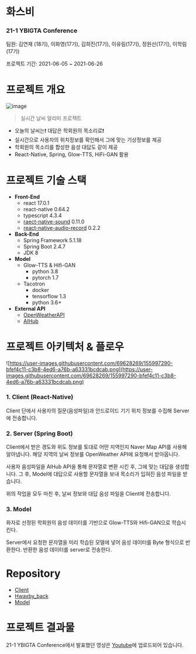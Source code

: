 # 화스비



### 21-1 YBIGTA Conference

팀원: 김연재 (18기), 이화영(17기), 김희진(17기), 이유림(17기), 정원선(17기), 이학림 (17기)

프로젝트 기간: 2021-06-05 ~ 2021-06-26


# 프로젝트 개요



![image](https://user-images.githubusercontent.com/35593748/156005075-4aaa0bbc-f08a-405a-8431-61f03dd1e562.png)

> 실시간 날씨 알리미 프로젝트

- 오늘의 날씨는❗ 대답은 학회원의 목소리로❗
- 실시간으로 사용자의 위치정보를 확인해서 그에 맞는 기상정보를 제공
- 학회원의 목소리를 합성한 음성 대답도 같이 제공
- React-Native, Spring, Glow-TTS, HiFi-GAN 활용

# 프로젝트 기술 스택



- **Front-End**
    - react 17.0.1
    - react-native 0.64.2
    - typescript 4.3.4
    - [raect-native-sound](https://www.npmjs.com/package/react-native-sound) 0.11.0
    - [react-native-audio-record](https://www.npmjs.com/package/react-native-sound) 0.2.2
- **Back-End**
    - Spring Framework 5.1.18
    - Spring Boot 2.4.7
    - JDK 8
- **Model**
    - Glow-TTS & Hifi-GAN
        - python 3.8
        - pytorch 1.7
    - Tacotron
        - docker
        - tensorflow 1.3
        - python 3.6+
- **External API**
    - [OpenWeatherAPI](https://openweathermap.org/api)
    - [AIHub](https://aiopen.etri.re.kr/service_api.php)

# 프로젝트 아키텍처 & 플로우



![https://user-images.githubusercontent.com/69628269/155997290-bfef4c11-c3b8-4ed6-a76b-a63331bcdcab.png](https://user-images.githubusercontent.com/69628269/155997290-bfef4c11-c3b8-4ed6-a76b-a63331bcdcab.png)

### 1. Client (React-Native)

Client 단에서 사용자의 질문(음성파일)과 안드로이드 기기 위치 정보를 수집해 Server에 전송합니다.

### 2. Server (Spring Boot)

Client에서 받은 경도와 위도 정보를 토대로 어떤 지역인지 Naver Map API를 사용해 알아냅니다. 해당 지역의 날씨 정보를 OpenWeather API에 요청해서 받아옵니다.

사용자 음성파일을 AIHub API을 통해 문자열로 변환 시킨 후, 그에 맞는 대답을 생성합니다. 그 후, Model에 대답으로 사용할 문자열을 보내 목소리가 입혀진 음성 파일을 받습니다.

위의 작업을 모두 마친 후, 날씨 정보와 대답 음성 파일을 Client에 전송합니다.

### 3. Model

화자로 선정된 학회원의 음성 데이터를 기반으로 Glow-TTS와 Hifi-GAN으로 학습시킨다.

Server에서 요청한 문자열을 미리 학습된 모델에 넣어 음성 데이터를 Byte 형식으로 반환한다. 반환한 음성 데이터를 server로 전송한다.

# Repository



- [Client](https://github.com/2hwayoung/Hwaxby/tree/main/Client/README.md)
- [Hwaxby_back](https://github.com/2hwayoung/Hwaxby/tree/main/Hwaxby_back/README.md)
- [Model](https://github.com/2hwayoung/Hwaxby/tree/main/Model/README.md)

# 프로젝트 결과물



21-1 YBIGTA Conference에서 발표했던 영상은 [Youtube](https://www.youtube.com/watch?v=-DDcqjeOwEs&list=PLIZ3mKAU9rah0SrBdKdzqZJYcCmEZH_-r&index=7)에 업로드되어 있습니다.

